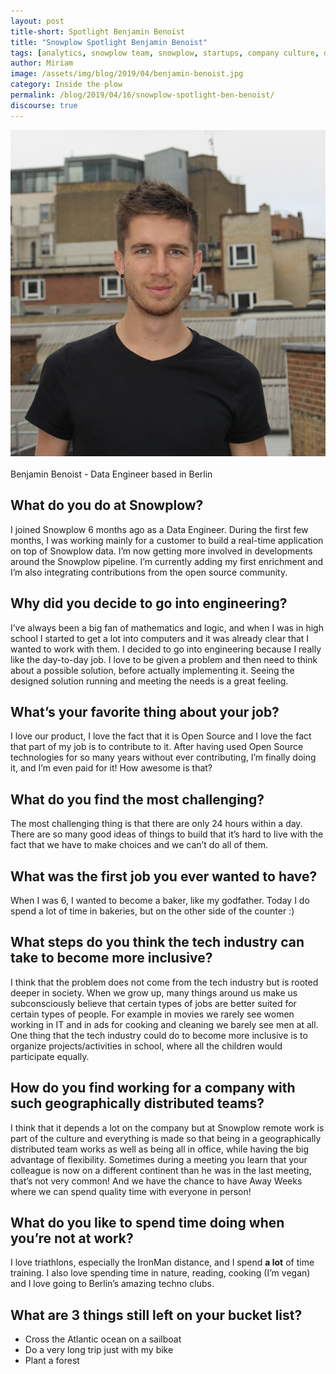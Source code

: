 ```yaml
---
layout: post
title-short: Spotlight Benjamin Benoist
title: "Snowplow Spotlight Benjamin Benoist"
tags: [analytics, snowplow team, snowplow, startups, company culture, data engineer, Inside the Plow]
author: Miriam
image: /assets/img/blog/2019/04/benjamin-benoist.jpg
category: Inside the plow
permalink: /blog/2019/04/16/snowplow-spotlight-ben-benoist/
discourse: true
---
```


![Benjamin Benoist][Benjamin-Benoist]
<br>
<br>
Benjamin Benoist - Data Engineer based in Berlin

<h2>What do you do at Snowplow?</h2>

I joined Snowplow 6 months ago as a Data Engineer. During the first few months, I was working mainly for a customer to build a real-time application on top of Snowplow data. I’m now getting more involved in developments around the Snowplow pipeline. I’m currently adding my first enrichment and I’m also integrating contributions from the open source community.


<h2>Why did you decide to go into engineering?</h2>

I’ve always been a big fan of mathematics and logic, and when I was in high school I started to get a lot into computers and it was already clear that I wanted to work with them. I decided to go into engineering because I really like the day-to-day job. I love to be given a problem and then need to think about a possible solution, before actually implementing it. Seeing the designed solution running and meeting the needs is a great feeling.


<h2>What’s your favorite thing about your job?</h2>

I love our product, I love the fact that it is Open Source and I love the fact that part of my job is to contribute to it. After having used Open Source technologies for so many years without ever contributing, I’m finally doing it, and I’m even paid for it! How awesome is that?


<h2>What do you find the most challenging?</h2>

The most challenging thing is that there are only 24 hours within a day. There are so many good ideas of things to build that it’s hard to live with the fact that we have to make choices and we can’t do all of them.


<h2>What was the first job you ever wanted to have?</h2>

When I was 6, I wanted to become a baker, like my godfather. Today I do spend a lot of time in bakeries, but on the other side of the counter :)

<h2>What steps do you think the tech industry can take to become more inclusive?</h2>

I think that the problem does not come from the tech industry but is rooted deeper in society. When we grow up, many things around us make us subconsciously believe that certain types of jobs are better suited for certain types of people. For example in movies we rarely see women working in IT and in ads for cooking and cleaning we barely see men at all. One thing that the tech industry could do to become more inclusive is to organize projects/activities in school, where all the children would participate equally.


<h2>How do you find working for a company with such geographically distributed teams? </h2>

I think that it depends a lot on the company but at Snowplow remote work is part of the culture and everything is made so that being in a geographically distributed team works as well as being all in office, while having the big advantage of flexibility. Sometimes during a meeting you learn that your colleague is now on a different continent than he was in the last meeting, that’s not very common! And we have the chance to have Away Weeks where we can spend quality time with everyone in person!

<h2>What do you like to spend time doing when you’re not at work?</h2>

I love triathlons, especially the IronMan distance, and I spend **a lot** of time training. I also love spending time in nature, reading, cooking (I’m vegan) and I love going to Berlin’s amazing techno clubs.

<h2>What are 3 things still left on your bucket list?
</h2>

* Cross the Atlantic ocean on a sailboat
* Do a very long trip just with my bike
* Plant a forest








[Benjamin-Benoist]: /assets/img/blog/2019/04/Benjamin-Benoist.png
